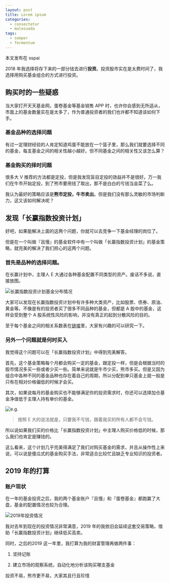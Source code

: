 ```yaml
---
layout: post
title: Lorem ipsum
categories: 
  - consectetur
  - malesuada
tags:
  - semper
  - fermentum
---
```

本文发布在 sspai 

2018 年我选择将存下来的一部分钱去进行**投资**。投资股市实在是太费时间了，我选择用购买基金组合的方式进行投资。

## 购买时的一些疑惑

当大家打开天天基金网，蛋卷基金等基金销售 APP 时，也许你会感到无所适从，市面上的基金数量实在是太多了，作为普通投资者的我们也许都不知道该如何下手。

### 基金品种的选择问题

有过一定理财经验的人肯定知道鸡蛋不能放在一个篮子里，那么我们就要选择不同的基金，每支基金之间的相关性越小越好。但不同基金之间的相关性又该怎么算？

### 基金购买的择时问题

很多大 V 推荐的方法都是定投，但是我发现盲目定投的效益并不是很好。万一我们在牛市开始定投，到了熊市要用钱了取出，那不是白白的亏钱当韭菜了么。

我认为最好的策略应该是**熊市定投，牛市卖出**。但是我们没有那么灵敏的市场判断力，这又该如何解决呢？

## 发现「长赢指数投资计划」

好吧，如果能解决上面的这两个问题，你就可以去竞争一下基金经理的岗位了。

但是在一个叫做『且慢』的基金软件中有一个叫做「长赢指数投资计划」的基金策略，就完美的解决了我们担心的这两个问题。

### 首先是品种的选择问题。

在长赢计划中，主理人 E 大通过各种基金配置不同类型的资产。废话不多说，直接放图。

![长赢指数投资计划基金分布情况](https://i.loli.net/2019/02/04/5c5715b43e552.png)

大家可以发现在长赢指数投资计划中有许多种大类资产，比如股票、债券、原油、黄金等。不像是有的投资者买了很多不同品种的基金，但都是 A 股中的基金，这样会受到整个 A 股系统性风险的影响，并没有真正的起到分散风险的目的。

至于每个基金之间的相关系数表在[链接](https://qieman.com/longwin/analyze?investType=E)里，大家有兴趣的可以研究一下。

### 另外一个问题就是何时买入

我觉得这个问题可以在「长赢指数投资计划」中得到完美解答。

首先，这个基金策略每个月都会购买一定的基金，跟定投一样，但是会根据当时的股市情况多买一些或者少买一些。简单来说就是牛市少买，熊市多买。但是又因为组合中各种不同的基金品种也存在着自己的周期，所以分配到单只基金上就一般是只有在相对价格偏低的时候才会买。

其次，如果说每月的基金购买也不能够满足你的投资需求时，你还可以选择加仓基金净值低于主理人持有单价的基金。

![e.g.](https://i.loli.net/2019/02/04/5c5728b1b0795.png)

> 按照 E 大的说法就是，只要我不亏钱，跟着我买的所有人都不会亏钱。

所以说如果我们买的价格比「长赢指数投资计划」中主理人购买价格低的时候，那么我们也肯定是赚钱的。

这么看来，这个计划几乎完美得满足了我们对购买基金的需求，并且从操作性上来说，可以说是傻瓜式的基金购买手法，非常适合比较忙且缺乏专业知识的投资者。

## 2019 年的打算

### 账户现状

在一年的基金投资之后，我的两个基金账户『且慢』和『蛋卷基金』都跑赢了大盘，基金的配置情况也较为合理。

![2019年投资情况](https://i.loli.net/2019/02/03/5c569a5495e26.png)

我对去年到现在的投资情况非常满意，2019 年的我依旧会延续这套交易策略，借助「长赢指数投资计划」继续低买高卖。

同时，之后的2019 这一年里，我打算为我的财富管理再做两件事：

  1.  坚持记账

  2. 建立市场的观察系统，自动化地分析该购买哪支基金

投资不易，熊市更不易，大家其且行且珍惜

